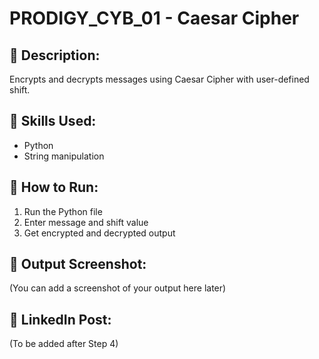 # PRODIGY_CYB_01 - Caesar Cipher

## 🔐 Description:
Encrypts and decrypts messages using Caesar Cipher with user-defined shift.

## 🧠 Skills Used:
- Python
- String manipulation

## 🚀 How to Run:
1. Run the Python file
2. Enter message and shift value
3. Get encrypted and decrypted output

## 📸 Output Screenshot:
(You can add a screenshot of your output here later)

## 🔗 LinkedIn Post:
(To be added after Step 4)

